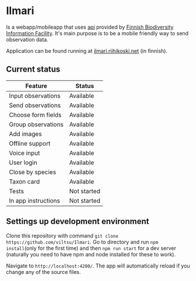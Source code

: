# Ilmari

Is a webapp/mobileapp that uses [api](https://api.laji.fi) provided by 
[Finnish Biodiversity Information Facility](https://beta.laji.fi).
It's main purpose is to be a mobile friendly way to send observation data. 

Application can be found running at [ilmari.riihikoski.net](https://ilmari.riihikoski.net) (in finnish).
 
## Current status
| Feature             | Status      |
|---------------------|-------------|
| Input observations  | Available   |
| Send observations   | Available   |
| Choose form fields  | Available   |
| Group observations  | Available   |
| Add images          | Available   |
| Offline support     | Available   |
| Voice input         | Available   |
| User login          | Available   |
| Close by species    | Available   |
| Taxon card          | Available   |
| Tests               | Not started |
| In app instructions | Not started |

## Settings up development environment
Clone this repository with command `git clone https://github.com/viltsu/Ilmari`.
Go to directory and run `npm install`(only for the first time) and then `npm run start` for a dev server (naturally you need to have npm and node installed for these to work). 

Navigate to `http://localhost:4200/`. The app will automatically reload if you change any of the source files.

